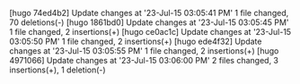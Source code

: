 [hugo 74ed4b2] Update changes at '23-Jul-15 03:05:41 PM'
 1 file changed, 70 deletions(-)
[hugo 1861bd0] Update changes at '23-Jul-15 03:05:45 PM'
 1 file changed, 2 insertions(+)
[hugo ce0ac1c] Update changes at '23-Jul-15 03:05:50 PM'
 1 file changed, 2 insertions(+)
[hugo ede4f32] Update changes at '23-Jul-15 03:05:55 PM'
 1 file changed, 2 insertions(+)
[hugo 4971066] Update changes at '23-Jul-15 03:06:00 PM'
 2 files changed, 3 insertions(+), 1 deletion(-)
